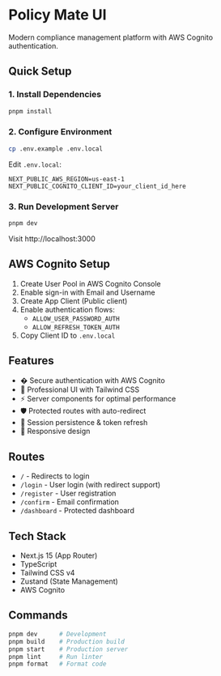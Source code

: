 # Policy Mate UI

Modern compliance management platform with AWS Cognito authentication.

## Quick Setup

### 1. Install Dependencies

```bash
pnpm install
```

### 2. Configure Environment

```bash
cp .env.example .env.local
```

Edit `.env.local`:

```env
NEXT_PUBLIC_AWS_REGION=us-east-1
NEXT_PUBLIC_COGNITO_CLIENT_ID=your_client_id_here
```

### 3. Run Development Server

```bash
pnpm dev
```

Visit http://localhost:3000

## AWS Cognito Setup

1. Create User Pool in AWS Cognito Console
2. Enable sign-in with Email and Username
3. Create App Client (Public client)
4. Enable authentication flows:
   - `ALLOW_USER_PASSWORD_AUTH`
   - `ALLOW_REFRESH_TOKEN_AUTH`
5. Copy Client ID to `.env.local`

## Features

- � Secure authentication with AWS Cognito
- 🎨 Professional UI with Tailwind CSS
- ⚡ Server components for optimal performance
- 🛡️ Protected routes with auto-redirect
- 🔄 Session persistence & token refresh
- 📱 Responsive design

## Routes

- `/` - Redirects to login
- `/login` - User login (with redirect support)
- `/register` - User registration
- `/confirm` - Email confirmation
- `/dashboard` - Protected dashboard

## Tech Stack

- Next.js 15 (App Router)
- TypeScript
- Tailwind CSS v4
- Zustand (State Management)
- AWS Cognito

## Commands

```bash
pnpm dev      # Development
pnpm build    # Production build
pnpm start    # Production server
pnpm lint     # Run linter
pnpm format   # Format code
```
